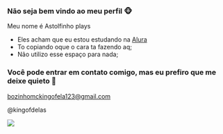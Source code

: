 ### Não seja bem vindo ao meu perfil 🐵

Meu nome é Astolfinho plays

- Eles acham que eu estou estudando na [Alura](https://www.alura.com.br)
- To copiando oque o cara ta fazendo aq;
- Não utilizo esse espaço para nada;

### Você pode entrar em contato comigo, mas eu prefiro que me deixe quieto 📧

bozinhomckingofela123@gmail.com

@kingofdelas

![](https://media.tenor.com/4mU0-LcyTK4AAAAM/monkey-hug.gif)
